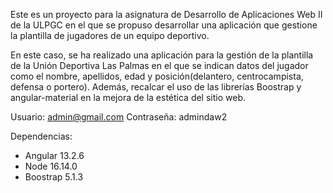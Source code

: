 

Este es un proyecto para la asignatura de Desarrollo de Aplicaciones Web II de la ULPGC en el que se propuso desarrollar una aplicación que gestione la plantilla de jugadores de un equipo deportivo. 

En este caso, se ha realizado una aplicación para la gestión de la plantilla de la Unión Deportiva Las Palmas en el que se indican datos del jugador como el nombre, apellidos, edad y posición(delantero, centrocampista, defensa o portero). Además, recalcar el uso de las librerías Boostrap y angular-material en la mejora de la estética del sitio web.

Usuario: admin@gmail.com
Contraseña: admindaw2

Dependencias:

*    Angular 13.2.6
*    Node 16.14.0
*    Boostrap 5.1.3



